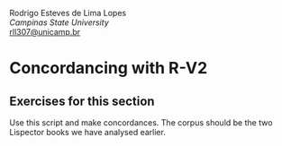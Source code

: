  Rodrigo Esteves de Lima Lopes \
*Campinas State University* \
[rll307@unicamp.br](mailto:rll307@unicamp.br)


# Concordancing with R-V2

## Exercises for this section

Use this script and make concordances. The corpus should be the two Lispector books we have analysed earlier. 




























